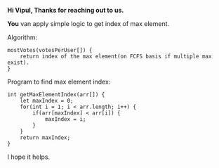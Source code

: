 **Hi Vipul, Thanks for reaching out to us.**

**You** van apply simple logic to get index of max element.

Algorithm:

```
mostVotes(votesPerUser[]) {
    return index of the max element(on FCFS basis if multiple max exist).
}
```



Program to find max element index:

```
int getMaxElementIndex(arr[]) {
    let maxIndex = 0;
    for(int i = 1; i < arr.length; i++) {
        if(arr[maxIndex] < arr[i]) {
            maxIndex = i;
        }
    }
    return maxIndex;
}
```

I hope it helps.

![]()













